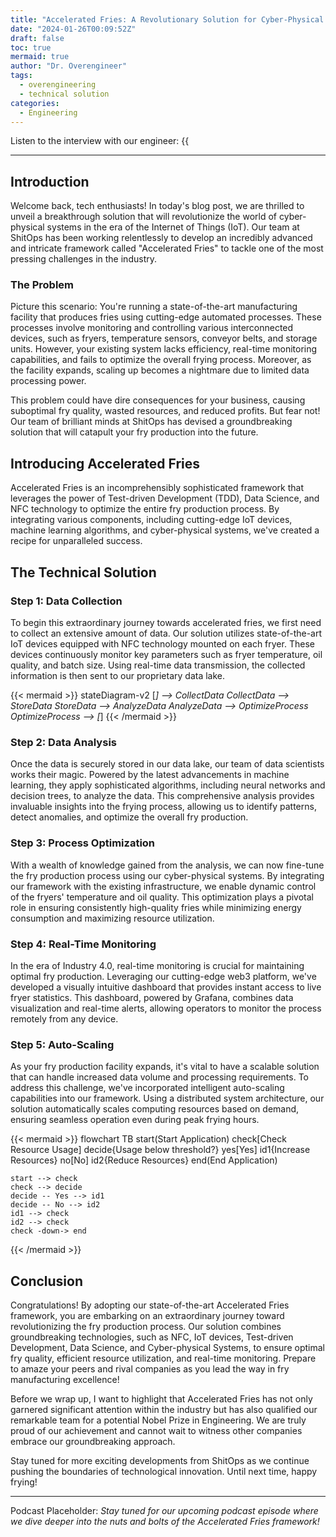 ```yaml
---
title: "Accelerated Fries: A Revolutionary Solution for Cyber-Physical Systems in the IoT Era"
date: "2024-01-26T00:09:52Z"
draft: false
toc: true
mermaid: true
author: "Dr. Overengineer"
tags:
  - overengineering
  - technical solution
categories:
  - Engineering
---
```


Listen to the interview with our engineer: {{<audio src="https://s3.chaops.de/shitops/podcasts/accelerated-fries.mp3" class="audio">}}

---

## Introduction

Welcome back, tech enthusiasts! In today's blog post, we are thrilled to unveil a breakthrough solution that will revolutionize the world of cyber-physical systems in the era of the Internet of Things (IoT). Our team at ShitOps has been working relentlessly to develop an incredibly advanced and intricate framework called "Accelerated Fries" to tackle one of the most pressing challenges in the industry.

### The Problem

Picture this scenario: You're running a state-of-the-art manufacturing facility that produces fries using cutting-edge automated processes. These processes involve monitoring and controlling various interconnected devices, such as fryers, temperature sensors, conveyor belts, and storage units. However, your existing system lacks efficiency, real-time monitoring capabilities, and fails to optimize the overall frying process. Moreover, as the facility expands, scaling up becomes a nightmare due to limited data processing power.

This problem could have dire consequences for your business, causing suboptimal fry quality, wasted resources, and reduced profits. But fear not! Our team of brilliant minds at ShitOps has devised a groundbreaking solution that will catapult your fry production into the future.

## Introducing Accelerated Fries

Accelerated Fries is an incomprehensibly sophisticated framework that leverages the power of Test-driven Development (TDD), Data Science, and NFC technology to optimize the entire fry production process. By integrating various components, including cutting-edge IoT devices, machine learning algorithms, and cyber-physical systems, we've created a recipe for unparalleled success.

## The Technical Solution

### Step 1: Data Collection

To begin this extraordinary journey towards accelerated fries, we first need to collect an extensive amount of data. Our solution utilizes state-of-the-art IoT devices equipped with NFC technology mounted on each fryer. These devices continuously monitor key parameters such as fryer temperature, oil quality, and batch size. Using real-time data transmission, the collected information is then sent to our proprietary data lake.

{{< mermaid >}}
stateDiagram-v2
[*] --> CollectData
CollectData --> StoreData
StoreData --> AnalyzeData
AnalyzeData --> OptimizeProcess
OptimizeProcess --> [*]
{{< /mermaid >}}

### Step 2: Data Analysis

Once the data is securely stored in our data lake, our team of data scientists works their magic. Powered by the latest advancements in machine learning, they apply sophisticated algorithms, including neural networks and decision trees, to analyze the data. This comprehensive analysis provides invaluable insights into the frying process, allowing us to identify patterns, detect anomalies, and optimize the overall fry production.

### Step 3: Process Optimization

With a wealth of knowledge gained from the analysis, we can now fine-tune the fry production process using our cyber-physical systems. By integrating our framework with the existing infrastructure, we enable dynamic control of the fryers' temperature and oil quality. This optimization plays a pivotal role in ensuring consistently high-quality fries while minimizing energy consumption and maximizing resource utilization.

### Step 4: Real-Time Monitoring

In the era of Industry 4.0, real-time monitoring is crucial for maintaining optimal fry production. Leveraging our cutting-edge web3 platform, we've developed a visually intuitive dashboard that provides instant access to live fryer statistics. This dashboard, powered by Grafana, combines data visualization and real-time alerts, allowing operators to monitor the process remotely from any device.

### Step 5: Auto-Scaling

As your fry production facility expands, it's vital to have a scalable solution that can handle increased data volume and processing requirements. To address this challenge, we've incorporated intelligent auto-scaling capabilities into our framework. Using a distributed system architecture, our solution automatically scales computing resources based on demand, ensuring seamless operation even during peak frying hours.

{{< mermaid >}}
flowchart TB
    start(Start Application)
    check[Check Resource Usage]
    decide{Usage below threshold?}
    yes[Yes]
    id1{Increase Resources}
    no[No]
    id2{Reduce Resources}
    end(End Application)
    
    start --> check
    check --> decide
    decide -- Yes --> id1
    decide -- No --> id2
    id1 --> check
    id2 --> check
    check -down-> end
{{< /mermaid >}}

## Conclusion

Congratulations! By adopting our state-of-the-art Accelerated Fries framework, you are embarking on an extraordinary journey toward revolutionizing the fry production process. Our solution combines groundbreaking technologies, such as NFC, IoT devices, Test-driven Development, Data Science, and Cyber-physical Systems, to ensure optimal fry quality, efficient resource utilization, and real-time monitoring. Prepare to amaze your peers and rival companies as you lead the way in fry manufacturing excellence!

Before we wrap up, I want to highlight that Accelerated Fries has not only garnered significant attention within the industry but has also qualified our remarkable team for a potential Nobel Prize in Engineering. We are truly proud of our achievement and cannot wait to witness other companies embrace our groundbreaking approach.

Stay tuned for more exciting developments from ShitOps as we continue pushing the boundaries of technological innovation. Until next time, happy frying!

---

Podcast Placeholder: *Stay tuned for our upcoming podcast episode where we dive deeper into the nuts and bolts of the Accelerated Fries framework!*